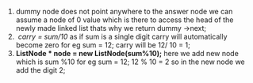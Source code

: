 1. dummy node does not point anywhere to the answer node
we can assume a node of 0 value which is there to  access the head of the newly made linked list thats why we return dummy ->next;
2.  *carry = sum/10* as if sum is a single digit carry will automatically become zero
for eg  sum = 12;
carry will be 12/ 10 = 1;
3. **ListNode * node  = new ListNode(sum%10);**
here we add new node which is sum %10
for eg sum = 12;
12 % 10 = 2
so in the new node we add the digit 2;